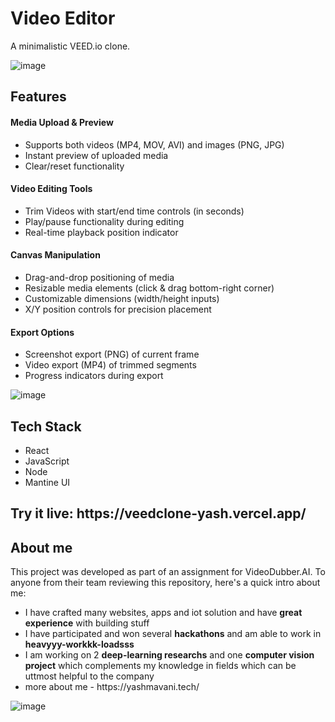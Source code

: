 <h1>Video Editor</h1>
<p>A minimalistic VEED.io clone.</p>

![image](https://github.com/user-attachments/assets/2059f13b-b5e1-429d-84d1-93e285b39018)

<h2>Features</h2>
<h4>Media Upload & Preview</h4>
<ul>
  <li>Supports both videos (MP4, MOV, AVI) and images (PNG, JPG)</li>
  <li>Instant preview of uploaded media</li>
  <li>Clear/reset functionality</li>
</ul>
<h4>Video Editing Tools</h4>
<ul>
  <li>Trim Videos with start/end time controls (in seconds)</li>
  <li>Play/pause functionality during editing</li>
  <li>Real-time playback position indicator</li>
</ul>
<h4>Canvas Manipulation</h4>
<ul>
  <li>Drag-and-drop positioning of media</li>
  <li>Resizable media elements (click & drag bottom-right corner)</li>
  <li>Customizable dimensions (width/height inputs)</li>
  <li>X/Y position controls for precision placement</li>
</ul>
<h4>Export Options</h4>
<ul>
  <li>Screenshot export (PNG) of current frame</li>
  <li>Video export (MP4) of trimmed segments</li>
  <li>Progress indicators during export</li>
</ul>

![image](https://github.com/user-attachments/assets/e7331668-1278-421e-9943-fb5dd34284f0)


<h2>Tech Stack</h2>
<ul>
  <li>React</li>
  <li>JavaScript</li>
  <li>Node</li>
  <li>Mantine UI</li>
</ul>

<h2>Try it live: https://veedclone-yash.vercel.app/</h2>

<h2>About me</h2>
<p>This project was developed as part of an assignment for VideoDubber.AI. To anyone from their team reviewing this repository, here's a quick intro about me:</p>
<ul>
  <li>I have crafted many websites, apps and iot solution and have <strong>great experience</strong> with building stuff</li>
  <li>I have participated and won several <strong>hackathons</strong> and am able to work in <strong>heavyyy-workkk-loadsss</strong></li>
  <li>I am working on 2 <strong>deep-learning researchs</strong> and one <strong>computer vision project</strong> which complements my knowledge in fields which can be uttmost helpful to the company</li>
  <li>more about me - https://yashmavani.tech/</li>
</ul>

![image](https://github.com/user-attachments/assets/5d00029d-7350-4c28-9e9b-67c2a2ae560a)

